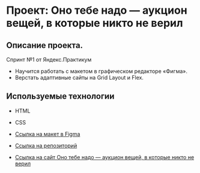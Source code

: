 # Проект: Оно тебе надо — аукцион вещей, в которые никто не верил

## Описание проекта.
Спринт №1 от Яндекс.Практикум
* Научится работать с макетом в графическом редакторе «Фигма».
* Верстать адаптивные сайты на Grid Layout и Flex.

## Используемые технологии
* HTML
* CSS

* [Ссылка на макет в Figma](https://www.figma.com/file/8KwhMpv8qnDocX4NVFQBpn/Оно-тебе-надо?type=design&node-id=0%3A1&mode=design&t=SFxhzV6vT3fWUSjK-1)

* [Ссылка на репозиторий](https://github.com/Alexandr-Kotov/ono-tebe-nado)

* [Ссылка на сайт Оно тебе надо — аукцион вещей, в которые никто не верил](https://alexandr-kotov.github.io/ono-tebe-nado/)